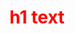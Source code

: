 <h1>
<script>
      // JavaScript code specific to this component
      console.log("Inline script executed! 35");
</script>
<style>
      /* CSS styles specific to this component */
      h1 {
        color: red;
      }
</style>
h1 text
</h1>

